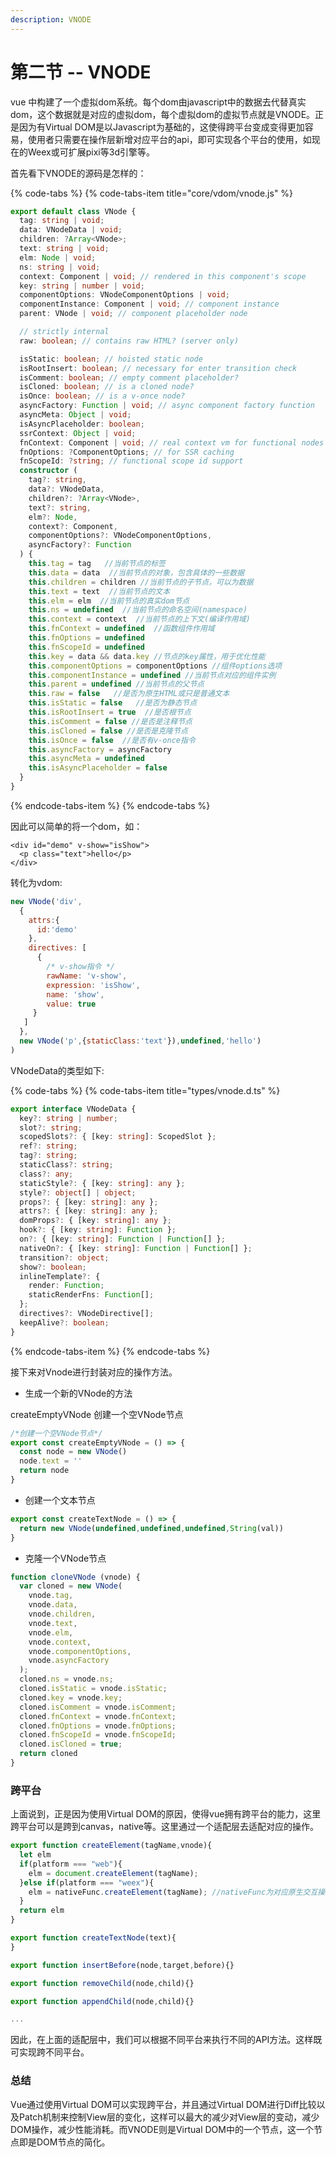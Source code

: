 ```yaml
---
description: VNODE
---
```


# 第二节 -- VNODE

vue 中构建了一个虚拟dom系统。每个dom由javascript中的数据去代替真实dom，这个数据就是对应的虚拟dom，每个虚拟dom的虚拟节点就是VNODE。正是因为有Virtual DOM是以Javascript为基础的，这使得跨平台变成变得更加容易，使用者只需要在操作层新增对应平台的api，即可实现各个平台的使用，如现在的Weex或可扩展pixi等3d引擎等。

首先看下VNODE的源码是怎样的：

{% code-tabs %}
{% code-tabs-item title="core/vdom/vnode.js" %}
```typescript
export default class VNode {
  tag: string | void;
  data: VNodeData | void;
  children: ?Array<VNode>;
  text: string | void;
  elm: Node | void;
  ns: string | void;
  context: Component | void; // rendered in this component's scope
  key: string | number | void;
  componentOptions: VNodeComponentOptions | void;
  componentInstance: Component | void; // component instance
  parent: VNode | void; // component placeholder node

  // strictly internal
  raw: boolean; // contains raw HTML? (server only)

  isStatic: boolean; // hoisted static node
  isRootInsert: boolean; // necessary for enter transition check
  isComment: boolean; // empty comment placeholder?
  isCloned: boolean; // is a cloned node?
  isOnce: boolean; // is a v-once node?
  asyncFactory: Function | void; // async component factory function
  asyncMeta: Object | void;
  isAsyncPlaceholder: boolean;
  ssrContext: Object | void;
  fnContext: Component | void; // real context vm for functional nodes
  fnOptions: ?ComponentOptions; // for SSR caching
  fnScopeId: ?string; // functional scope id support
  constructor (
    tag?: string,
    data?: VNodeData,
    children?: ?Array<VNode>,
    text?: string,
    elm?: Node,
    context?: Component,
    componentOptions?: VNodeComponentOptions,
    asyncFactory?: Function
  ) {
    this.tag = tag   //当前节点的标签
    this.data = data  //当前节点的对象，包含具体的一些数据
    this.children = children //当前节点的子节点，可以为数据
    this.text = text  //当前节点的文本
    this.elm = elm  //当前节点的真实dom节点
    this.ns = undefined  //当前节点的命名空间(namespace)
    this.context = context  //当前节点的上下文(编译作用域)
    this.fnContext = undefined  //函数组件作用域
    this.fnOptions = undefined
    this.fnScopeId = undefined
    this.key = data && data.key //节点的key属性，用于优化性能
    this.componentOptions = componentOptions //组件options选项
    this.componentInstance = undefined //当前节点对应的组件实例
    this.parent = undefined //当前节点的父节点
    this.raw = false   //是否为原生HTML或只是普通文本
    this.isStatic = false   //是否为静态节点
    this.isRootInsert = true  //是否根节点
    this.isComment = false //是否是注释节点
    this.isCloned = false //是否是克隆节点
    this.isOnce = false  //是否有v-once指令
    this.asyncFactory = asyncFactory  
    this.asyncMeta = undefined
    this.isAsyncPlaceholder = false
  }
}
```
{% endcode-tabs-item %}
{% endcode-tabs %}

因此可以简单的将一个dom，如：

```markup
<div id="demo" v-show="isShow">
  <p class="text">hello</p>
</div>
```

转化为vdom:

```javascript
new VNode('div',
  {
    attrs:{
      id:'demo'
    },
    directives: [
      {
        /* v-show指令 */
        rawName: 'v-show',
        expression: 'isShow',
        name: 'show',
        value: true
     }
   ]
  },
  new VNode('p',{staticClass:'text'}),undefined,'hello')
)
```

VNodeData的类型如下:

{% code-tabs %}
{% code-tabs-item title="types/vnode.d.ts" %}
```typescript
export interface VNodeData {
  key?: string | number;
  slot?: string;
  scopedSlots?: { [key: string]: ScopedSlot };
  ref?: string;
  tag?: string;
  staticClass?: string;
  class?: any;
  staticStyle?: { [key: string]: any };
  style?: object[] | object;
  props?: { [key: string]: any };
  attrs?: { [key: string]: any };
  domProps?: { [key: string]: any };
  hook?: { [key: string]: Function };
  on?: { [key: string]: Function | Function[] };
  nativeOn?: { [key: string]: Function | Function[] };
  transition?: object;
  show?: boolean;
  inlineTemplate?: {
    render: Function;
    staticRenderFns: Function[];
  };
  directives?: VNodeDirective[];
  keepAlive?: boolean;
}
```
{% endcode-tabs-item %}
{% endcode-tabs %}

接下来对Vnode进行封装对应的操作方法。

* 生成一个新的VNode的方法

createEmptyVNode 创建一个空VNode节点

```javascript
/*创建一个空VNode节点*/
export const createEmptyVNode = () => {
  const node = new VNode()
  node.text = ''
  return node
}
```

* 创建一个文本节点

```javascript
export const createTextNode = () => {
  return new VNode(undefined,undefined,undefined,String(val))
}
```

* 克隆一个VNode节点

```javascript
function cloneVNode (vnode) {
  var cloned = new VNode(
    vnode.tag,
    vnode.data,
    vnode.children,
    vnode.text,
    vnode.elm,
    vnode.context,
    vnode.componentOptions,
    vnode.asyncFactory
  );
  cloned.ns = vnode.ns;
  cloned.isStatic = vnode.isStatic;
  cloned.key = vnode.key;
  cloned.isComment = vnode.isComment;
  cloned.fnContext = vnode.fnContext;
  cloned.fnOptions = vnode.fnOptions;
  cloned.fnScopeId = vnode.fnScopeId;
  cloned.isCloned = true;
  return cloned
}
```

### 跨平台

上面说到，正是因为使用Virtual DOM的原因，使得vue拥有跨平台的能力，这里跨平台可以是跨到canvas，native等。这里通过一个适配层去适配对应的操作。

```javascript
export function createElement(tagName,vnode){
  let elm
  if(platform === "web"){
    elm = document.createElement(tagName);
  }else if(platform === "weex"){
    elm = nativeFunc.createElement(tagName); //nativeFunc为对应原生交互操作方法
  }
  return elm
}

export function createTextNode(text){
}

export function insertBefore(node,target,before){}

export function removeChild(node,child){}

export function appendChild(node,child){}

...
```

因此，在上面的适配层中，我们可以根据不同平台来执行不同的API方法。这样既可实现跨不同平台。

### 总结

Vue通过使用Virtual DOM可以实现跨平台，并且通过Virtual DOM进行Diff比较以及Patch机制来控制View层的变化，这样可以最大的减少对View层的变动，减少DOM操作，减少性能消耗。而VNODE则是Virtual DOM中的一个节点，这一个节点即是DOM节点的简化。

